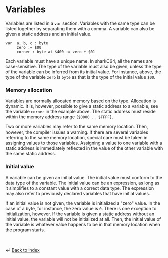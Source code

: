# Variables

Variables are listed in a `var` section. Variables with the same type can
be listed together by separating them with a comma.
A variable can also be given a static address and an initial value.
```
var  a, b, c : byte
     zero := $00
     corner : byte at $400 := zero + $01
```

Each variable must have a unique name. In sharkC64, all the names are case-sensitive.
The type of the variable must also be given, unless the type of the variable 
can be inferred from its initial value. For instance, above, the type of the
variable `zero` is `byte` as that is the type of the initial value `$00`.


### Memory allocation

Variables are normally allocated memory based on the type. Allocation is dynamic.
It is, however, possible to give a static address to a variable,
see the variable `corner` in the example above.
The static address must reside within the memory address range `[$0000 .. $FFFF]`.

Two or more variables may refer to the same memory location.
Then, however, the compiler issues a warning.
If there are several variables referring to the same memory location,
special care must be taken in assigning values to those variables.
Assigning a value to one variable with a static address is immediately reflected
in the value of the other variable with the same static address.

### Initial value

A variable can be given an initial value. The initial value must conform to
the data type of the variable. The initial value can be an expression, as long as it
simplifies to a constant value with a correct data type. The expression may also
refer to previously declared variables that have initial values.

If an initial value is not given, the variable is initialized a "zero" value. 
In the case of a byte, for instance, the zero value is `0`.
There is one exception to initialization, however.
If the variable is given a static address without an initial value,
the variable will not be initialized at all.
Then, the initial value of the variable is whatever value happens to be in that
memory location when the program starts.

<br /><br />
:leftwards_arrow_with_hook: [Back to index](../../index.md)